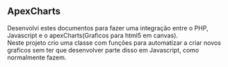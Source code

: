 ## ApexCharts 

Desenvolvi estes documentos para fazer uma integração entre o PHP, Javascript e o apexCharts(Graficos para html5 em canvas).  
Neste projeto crio uma classe com funções para automatizar a criar novos graficos sem ter que desenvolver parte disso em Javascript, como normalmente fazem.



